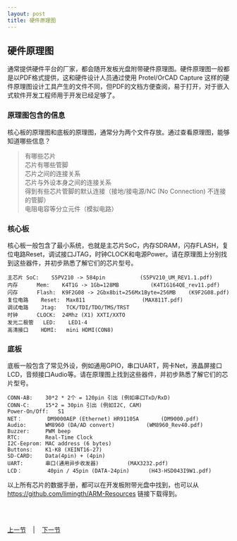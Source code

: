 ```yaml
---
layout: post
title: 硬件原理图
---
```


##  硬件原理图

通常提供硬件平台的厂家，都会随开发板光盘附带硬件原理图。硬件原理图一般都是以PDF格式提供，这和硬件设计人员通过使用 Protel/OrCAD Capture 这样的硬件原理图设计工具产生的文件不同，但PDF的文档方便查阅，易于打开，对于嵌入式软件开发工程师用于开发已经足够了。

### 原理图包含的信息
核心板的原理图和底板的原理图，通常分为两个文件存放。通过查看原理图，能够知道哪些信息？

>有哪些芯片  
>芯片有哪些管脚  
>芯片之间的连接关系  
>芯片与外设本身之间的连接关系  
>得到有些芯片管脚的默认连接（接地/接电源/NC (No Connection) 不连接的管脚）  
>电阻电容等分立元件（模拟电路）  

### 核心板
核心板一般包含了最小系统，也就是主芯片SoC，内存SDRAM，闪存FLASH，复位电路Reset，调试接口JTAG，时钟CLOCK和电源Power。请在原理图上分别找到这些器件，并初步熟悉了解它们的芯片型号。

	主芯片	SoC: 	S5PV210 -> 584pin			(S5PV210_UM_REV1.1.pdf)  
	内存		Mem:	K4T1G -> 1Gb=128MB 			(K4T1G164QE_rev11.pdf)  
	闪存		Flash: 	K9F2G08 -> 2Gbx8bit=256Mx1Byte=256MB	(K9F2G08.pdf)  
	复位电路	Reset:	Max811					(MAX811T.pdf)  
	调试电路	Jtag:	TCK/TDI/TDO/TMS/TRST  
	时钟		CLOCK:	24Mhz (X1) XXTI/XXTO  
	发光二极管	LED:	LED1-4  
	高清接口	HDMI:	mini HDMI(CON8)  

### 底板
底板一般包含了常见外设，例如通用GPIO，串口UART，网卡Net，液晶屏接口LCD，音频接口Audio等。请在原理图上找到这些器件，并初步熟悉了解它们的芯片型号。

	CONN-AB:	30*2 * 2个 = 120pin 引出 (例如串口TxD/RxD)
	CONN-C:		15*2 = 30pin 引出 (例如I2C, CAM)
	Power-On/Off: 	S1
	NET：		DM9000AEP (Ethernet) HR91105A		(DM9000.pdf)
	Audio:		WM8960 (DA/AD convert)			(WM8960_Rev40.pdf)
	Buzzer:		PWM beep
	RTC:		Real-Time Clock
	I2C-Eeprom:	MAC address (6 bytes)
	Buttons:	K1-K8 (XEINT16-27)
	SD-CARD:	Data(4pin) + (4pin)
	UART:		串口(通用异步收发器)			(MAX3232.pdf)
	LCD：		40pin / 45pin (DATA-24pin)		(H43-HSD043I9W1.pdf)
	
	
以上所有芯片的数据手册，都可以在开发板附带光盘中找到，也可以从 <https://github.com/limingth/ARM-Resources> 链接下载得到。


<br> <br> 
<div> <a href="chp1-1.html">上一节</a> &nbsp;&nbsp; | &nbsp;&nbsp; <a href="chp1-3.html">下一节</a> </div> <br> <br>